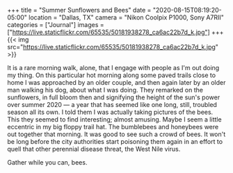 +++
title = "Summer Sunflowers and Bees"
date = "2020-08-15T08:19:20-05:00"
location = "Dallas, TX"
camera = "Nikon Coolpix P1000, Sony A7RII"
categories = ["Journal"]
images = ["https://live.staticflickr.com/65535/50181938278_ca6ac22b7d_k.jpg"]
+++
{{< img  src="https://live.staticflickr.com/65535/50181938278_ca6ac22b7d_k.jpg" >}}
<!--more-->
It is a rare morning walk, alone, that I engage with people as I'm out doing my thing. On this particular hot morning along some paved trails close to home I was approached by an older couple, and then again later by an older man walking his dog, about what I was doing. They remarked on the sunflowers, in full bloom then and signifying the height of the sun's power over summer 2020 — a year that has seemed like one long, still, troubled season all its own. I told them I was actually taking pictures of the bees. This they seemed to find interesting; almost amusing. Maybe I seem a little eccentric in my big floppy trail hat. The bumblebees and honeybees were out together that morning. It was good to see such a crowd of bees. It won't be long before the city authorities start poisoning them again in an effort to quell that other perennial disease threat, the West Nile virus. 

Gather while you can, bees.

<div id="gallery">
		<img alt="" src="https://live.staticflickr.com/65535/50182477311_9afe7f1aaa.jpg"
			data-image="https://live.staticflickr.com/65535/50182477311_f9c54bcb60_k.jpg">
		<img alt="" src="https://live.staticflickr.com/65535/50182736787_73d7ec1210.jpg"
			data-image="https://live.staticflickr.com/65535/50182736787_927749fcb9_k.jpg">
		<img alt="" src="https://live.staticflickr.com/65535/50182483826_bf33e15675.jpg"
			data-image="https://live.staticflickr.com/65535/50182483826_2c8c30216a_k.jpg">
		<img alt="" src="https://live.staticflickr.com/65535/50182482846_1632cbe64b.jpg"
			data-image="https://live.staticflickr.com/65535/50182482846_95cbfbd1e5_k.jpg">
		<img alt="" src="https://live.staticflickr.com/65535/50182734117_ff785c7e65.jpg"
			data-image="https://live.staticflickr.com/65535/50182734117_e013ef989c_k.jpg">
		<img alt="" src="https://live.staticflickr.com/65535/50182475376_c9c5ff79c3.jpg"
			data-image="https://live.staticflickr.com/65535/50182475376_f221f0620f_k.jpg">
		<img alt="" src="https://live.staticflickr.com/65535/50182482626_283828016d.jpg"
			data-image="https://live.staticflickr.com/65535/50182482626_226383f567_k.jpg">
		<img alt="" src="https://live.staticflickr.com/65535/50182477766_cca7411349.jpg"
			data-image="https://live.staticflickr.com/65535/50182477766_f14c516680_k.jpg">
		<img alt="" src="https://live.staticflickr.com/65535/50181937308_9cb172c6bb.jpg"
			data-image="https://live.staticflickr.com/65535/50181937308_12c638f041_k.jpg">
		<img alt="" src="https://live.staticflickr.com/65535/50182479841_dd15776e3e.jpg"
			data-image="https://live.staticflickr.com/65535/50182479841_c36e74fa13_k.jpg">
		<img alt="" src="https://live.staticflickr.com/65535/50182478866_f31c42c9f1.jpg"
			data-image="https://live.staticflickr.com/65535/50182478866_ac8b302d41_k.jpg">
		<img alt="" src="https://live.staticflickr.com/65535/50182741537_f4ecfe42de.jpg"
			data-image="https://live.staticflickr.com/65535/50182741537_90797888ca_k.jpg">
		<img alt="" src="https://live.staticflickr.com/65535/50182474746_555d587275.jpg"
			data-image="https://live.staticflickr.com/65535/50182474746_187577b16b_k.jpg">
		<img alt="" src="https://live.staticflickr.com/65535/50182738832_65ddc5c83c.jpg"
			data-image="https://live.staticflickr.com/65535/50182738832_3b55d42fd8_k.jpg">
		<img alt="" src="https://live.staticflickr.com/65535/50182483331_9b81196123.jpg"
			data-image="https://live.staticflickr.com/65535/50182483331_5c43d43580_k.jpg">
		<img alt="" src="https://live.staticflickr.com/65535/50182474321_073c88ee79.jpg"
			data-image="https://live.staticflickr.com/65535/50182474321_db5e98b7e3_k.jpg">
		<img alt="" src="https://live.staticflickr.com/65535/50182733122_5a22299b15.jpg"
			data-image="https://live.staticflickr.com/65535/50182733122_22da57d78e_k.jpg">
		<img alt="" src="https://live.staticflickr.com/65535/50181941718_fee59fdd36.jpg"
			data-image="https://live.staticflickr.com/65535/50181941718_1f361b4d2c_k.jpg">
		<img alt="" src="https://live.staticflickr.com/65535/50181936238_28c412f1cc.jpg"
			data-image="https://live.staticflickr.com/65535/50181936238_26cd590324_k.jpg">
		<img alt="" src="https://live.staticflickr.com/65535/50181936868_1d58d4cd5a.jpg"
			data-image="https://live.staticflickr.com/65535/50181936868_71f267fdb5_k.jpg">
		<img alt="" src="https://live.staticflickr.com/65535/50182741377_c7b42b0281.jpg"
			data-image="https://live.staticflickr.com/65535/50182741377_e979c4e8b2_k.jpg">
		<img alt="" src="https://live.staticflickr.com/65535/50182479021_b64156beb0.jpg"
			data-image="https://live.staticflickr.com/65535/50182479021_e605fb5650_k.jpg">
		<img alt="" src="https://live.staticflickr.com/65535/50182733512_8868754d8c.jpg"
			data-image="https://live.staticflickr.com/65535/50182733512_d0b99e3b78_k.jpg">
		<img alt="" src="https://live.staticflickr.com/65535/50182739627_7676dd8720.jpg"
			data-image="https://live.staticflickr.com/65535/50182739627_1c30f6b831_k.jpg">
		<img alt="" src="https://live.staticflickr.com/65535/50182481746_8588f404a7.jpg"
			data-image="https://live.staticflickr.com/65535/50182481746_048f0237b2_k.jpg">
		<img alt="" src="https://live.staticflickr.com/65535/50181938278_eac5b0f8f1.jpg"
			data-image="https://live.staticflickr.com/65535/50181938278_ca6ac22b7d_k.jpg">
		<img alt="" src="https://live.staticflickr.com/65535/50182478261_7caf17ebcc.jpg"
			data-image="https://live.staticflickr.com/65535/50182478261_71534108c2_k.jpg">
		<img alt="" src="https://live.staticflickr.com/65535/50182732352_5a76190026.jpg"
			data-image="https://live.staticflickr.com/65535/50182732352_0ebdd6d6a9_k.jpg">
		<img alt="" src="https://live.staticflickr.com/65535/50182482736_b21cdd49c6.jpg"
			data-image="https://live.staticflickr.com/65535/50182482736_b76427aa3f_k.jpg">
		<img alt="" src="https://live.staticflickr.com/65535/50182738257_4957074b9e.jpg"
			data-image="https://live.staticflickr.com/65535/50182738257_9e6e03f30c_k.jpg">
</div>
